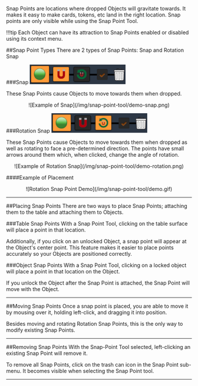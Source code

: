 Snap Points are locations where dropped Objects will gravitate towards. It makes it easy to make cards, tokens, etc land in the right location. Snap points are only visible while using the Snap Point Tool.



!!!tip
    Each Object can have its attraction to Snap Points enabled or disabled using its context menu.

##Snap Point Types
There are 2 types of Snap Points: Snap and Rotation Snap

###Snap
![Snap Menu](/img/snap-point-tool/snap-point-menu1.png)

These Snap Points cause Objects to move towards them when dropped.

<center>![Example of Snap](/img/snap-point-tool/demo-snap.png)</center>

###Rotation Snap
![Rotation Snap Menu](/img/snap-point-tool/snap-point-menu2.png)

These Snap Points cause Objects to move towards them when dropped as well as rotating to face a pre-determined direction. The points have small arrows around them which, when clicked, change the angle of rotation.

<center>![Example of Rotation Snap](/img/snap-point-tool/demo-rotation.png)</center>

####Example of Placement
<center>![Rotation Snap Point Demo](/img/snap-point-tool/demo.gif)</center>



---





##Placing Snap Points
There are two ways to place Snap Points; attaching them to the table and attaching them to Objects.

###Table Snap Points
With a Snap Point Tool, clicking on the table surface will place a point in that location.

Additionally, if you click on an unlocked Object, a snap point will appear at the Object's center point. This feature makes it easier to place points accurately so your Objects are positioned correctly.

###Object Snap Points
With a Snap Point Tool, clicking on a locked object will place a point in that location on the Object.

If you unlock the Object after the Snap Point is attached, the Snap Point will move with the Object.

---


##Moving Snap Points
Once a snap point is placed, you are able to move it by mousing over it, holding left-click, and dragging it into position.

Besides moving and rotating Rotation Snap Points, this is the only way to modify existing Snap Points.




---

##Removing Snap Points
With the Snap-Point Tool selected, left-clicking an existing Snap Point will remove it.

To remove all Snap Points, click on the trash can icon in the Snap Point sub-menu. It becomes visible when selecting the Snap Point tool.


---
